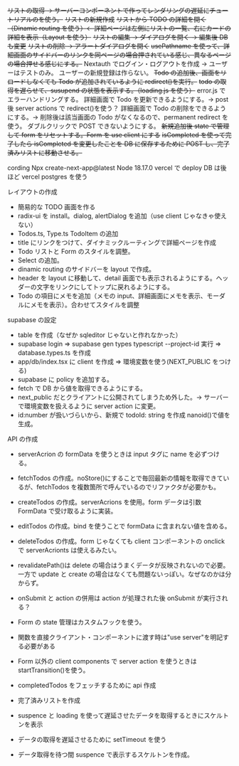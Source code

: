 ~~リストの取得 → サーバーコンポーネントで作ってレンダリングの遅延にチュートリアルのを使う。~~
~~リストの新規作成~~
~~リストから TODO の詳細を開く（Dinamic routing を使う）← 詳細ページは左側にリストの一覧、右にカードの詳細を表示（Layout を使う）~~
~~リストの編集 → ダイアログを開く → 編集後 DB も変更~~
~~リストの削除 → アラートダイアログを開く~~
~~usePathname を使って、詳細画面のサイドバーのリンクを同ページの場合押されている感じ、異なるページの場合押せる感じにする。~~
Nextauth でログイン・ログアウトを作成 → ユーザーはテストのみ。
ユーザーの新規登録は作らない。
~~Todo の追加後、画面をリロードしなくても Todo が追加されているように redirect()を実行。~~
~~todo の取得を遅らせて、susupend の状態を表示する。（loading.js を使う）~~
error.js でエラーハンドリングする。
詳細画面で Todo を更新できるようにする。→ post 後 server actions で redirect()を使う？
詳細画面で Todo の削除をできるようにする。→ 削除後は該当画面の Todo がなくなるので、permanent redirect を使う。
ダブルクリックで POST できないようにする。
~~新規追加後 state で管理して form をリセットする。Form を use client にする~~
~~isCompleted を使って完了したら isCompleted を変更したことを DB に保存するために POST し、完了済みリストに移動させる。~~

cording
Npx create-next-app@latest
Node 18.17.0
vercel で deploy
DB は後ほど vercel postgres を使う

レイアウトの作成

- 簡易的な TODO 画面を作る
- radix-ui を install。dialog, alertDialog を追加（use client じゃなきゃ使えない）
- Todos.ts, Type.ts TodoItem の追加
- title にリンクをつけて、ダイナミックルーティングで詳細ページを作成
- Todo リストと Form のスタイルを調整。
- Select の追加。
- dinamic routing のサイドバーを layout で作成。
- header を layout に移動して、detail 画面でも表示されるようにする。ヘッダーの文字をリンクにしてトップに戻れるようにする。
- Todo の項目にメモを追加（メモの input、詳細画面にメモを表示、モーダルにメモを表示）。合わせてスタイルを調整

supabase の設定

- table を作成（なぜか sqleditor じゃないと作れなかった）
- supabase login => supabase gen types typescript --project-id 実行 => database.types.ts を作成
- app/db/index.tsx に client を作成 => 環境変数を使う(NEXT_PUBLIC をつける)
- supabase に policy を追加する。
- fetch で DB から値を取得できるようにする。
- next_public だとクライアントに公開されてしまうため外した。→ サーバーで環境変数を扱えるように server action に変更。
- id:number が扱いづらいから、新規で todoId: string を作成 nanoid()で値を生成。

API の作成

- serverAcrion の formData を使うときは input タグに name を必ずつける。
- fetchTodos の作成。noStore()にすることで毎回最新の情報を取得できているが、fetchTodos を複数箇所で呼んでいるのでリファクタが必要かも。
- createTodos の作成。serverAcrions を使用。form データは引数 FormData で受け取るように実装。
- editTodos の作成。bind を使うことで formData に含まれない値を含める。
- deleteTodos の作成。form じゃなくても client コンポーネントの onclick で serverAcrionts は使えるみたい。

- revalidatePath()は delete の場合はうまくデータが反映されないので必要。一方で update と create の場合はなくても問題ないっぽい。なぜなのかは分からず。
- onSubmit と action の併用は action が処理された後 onSubmit が実行される？
- Form の state 管理はカスタムフックを使う。

- 関数を直接クライアント・コンポーネントに渡す時は"use server"を明記する必要がある
- Form 以外の client components で server action を使うときは startTransition()を使う。

- completedTodos をフェッチするために api 作成
- 完了済みリストを作成

- suspence と loading を使って遅延させたデータを取得するときにスケルトンを表示
- データの取得を遅延させるために setTimeout を使う
- データ取得を待つ間 suspence で表示するスケルトンを作成。
